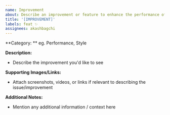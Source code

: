 ```yaml
---
name: Improvement
about: Describe an improvement or feature to enhance the performance of the app
title: '[IMPROVEMENT]'
labels: feat ✨
assignees: akashbagchi
---
```


**Category: ** eg. Performance, Style

**Description:**

- Describe the improvement you'd like to see

**Supporting Images/Links:**

- Attach screenshots, videos, or links if relevant to describing the issue/improvement

**Additional Notes:**

- Mention any additional information / context here
